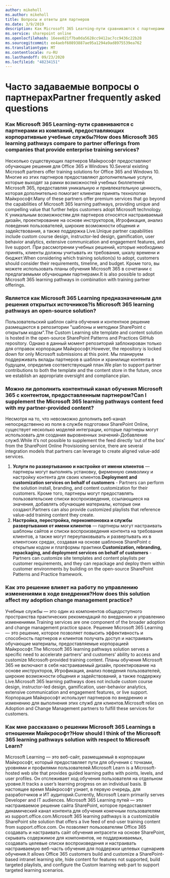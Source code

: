 ```yaml
---
author: mikeholl
ms.author: mikeholl
title: Вопросы и ответы для партнеров
ms.date: 3/9/2019
description: Как Microsoft 365 Learning-пути сравниваются с партнерами из компаний, предоставляющих корпоративные учебные службы?
ms.service: sharepoint online
ms.openlocfilehash: 16eee021f7ba0da5628cc9412ac7cc9436c22b28
ms.sourcegitcommit: ee4aebf60893887ae95a1294a9ad8975539ea762
ms.translationtype: MT
ms.contentlocale: ru-RU
ms.lasthandoff: 09/23/2020
ms.locfileid: "48234151"
---
```

# <a name="partner-frequently-asked-questions"></a><span data-ttu-id="8906a-103">Часто задаваемые вопросы о партнерах</span><span class="sxs-lookup"><span data-stu-id="8906a-103">Partner frequently asked questions</span></span>

### <a name="how-does-microsoft-365-learning-pathways-compare-to-partner-offerings-from-companies-that-provide-enterprise-training-services"></a><span data-ttu-id="8906a-104">Как Microsoft 365 Learning-пути сравниваются с партнерами из компаний, предоставляющих корпоративные учебные службы?</span><span class="sxs-lookup"><span data-stu-id="8906a-104">How does Microsoft 365 learning pathways compare to partner offerings from companies that provide enterprise training services?</span></span>
<span data-ttu-id="8906a-105">Несколько существующих партнеров Майкрософт предоставляют обучающие решения для Office 365 и Windows 10.</span><span class="sxs-lookup"><span data-stu-id="8906a-105">Several existing Microsoft partners offer training solutions for Office 365 and Windows 10.</span></span> <span data-ttu-id="8906a-106">Многие из этих партнеров предоставляют дополнительные услуги, которые выходят за рамки возможностей учебных бюллетеней Microsoft 365, предоставляя уникальную и привлекательную ценность, которая дополнительно помогает клиентам принять технологии Майкрософт.</span><span class="sxs-lookup"><span data-stu-id="8906a-106">Many of these partners offer premium services that go beyond the capabilities of Microsoft 365 learning pathways, providing unique and compelling value that further helps customers adopt Microsoft technology.</span></span> <span data-ttu-id="8906a-107">К уникальным возможностям для партнеров относятся настраиваемый дизайн, проектирование на основе инструкторов, Игрофикация, анализ поведения пользователей, широкие возможности общения и задействования, а также поддержка Live.</span><span class="sxs-lookup"><span data-stu-id="8906a-107">Unique partner capabilities include custom course design, instructor-led design, gamification, user behavior analytics, extensive communication and engagement features, and live support.</span></span> <span data-ttu-id="8906a-108">При рассмотрении учебных решений, которые необходимо принять, клиенты должны учитывать их требования, шкалу времени и бюджет.</span><span class="sxs-lookup"><span data-stu-id="8906a-108">When considering which training solution(s) to adopt, customers should consider their requirements, timeline, and budget.</span></span> <span data-ttu-id="8906a-109">Кроме того, вы можете использовать планы обучения Microsoft 365 в сочетании с предлагаемыми обучающими партнерами.</span><span class="sxs-lookup"><span data-stu-id="8906a-109">It is also possible to adopt Microsoft 365 learning pathways in combination with training partner offerings.</span></span>
 
### <a name="is-microsoft-365-learning-pathways-an-open-source-solution"></a><span data-ttu-id="8906a-110">Является как Microsoft 365 Learning предназначенным для решения открытых источников?</span><span class="sxs-lookup"><span data-stu-id="8906a-110">Is Microsoft 365 learning pathways an open-source solution?</span></span>
<span data-ttu-id="8906a-111">Пользовательский шаблон сайта обучения и контентное решение размещаются в репозитории "шаблоны и методики SharePoint с открытым кодом".</span><span class="sxs-lookup"><span data-stu-id="8906a-111">The Custom Learning site template and content solution is hosted in the open-source SharePoint Patterns and Practices GitHub repository.</span></span> <span data-ttu-id="8906a-112">Однако в данный момент репозиторий заблокирован только для отправок корпорации Майкрософт.</span><span class="sxs-lookup"><span data-stu-id="8906a-112">However, the repository is locked down for only Microsoft submissions at this point.</span></span> <span data-ttu-id="8906a-113">Мы планируем поддерживать вклады партнеров в шаблон и хранилище контента в будущем, определив соответствующий план.</span><span class="sxs-lookup"><span data-stu-id="8906a-113">We plan to support partner contributions to both the template and the content store in the future, once we establish an appropriate oversight and compliance plan.</span></span>  

### <a name="can-i-supplement-the-microsoft-365-learning-pathways-content-feed-with-my-partner-provided-content"></a><span data-ttu-id="8906a-114">Можно ли дополнить контентный канал обучения Microsoft 365 с контентом, предоставленным партнером?</span><span class="sxs-lookup"><span data-stu-id="8906a-114">Can I supplement the Microsoft 365 learning pathways content feed with my partner-provided content?</span></span> 
<span data-ttu-id="8906a-115">Несмотря на то, что невозможно дополнить веб-канал непосредственно из поля в службе подготовки SharePoint Online, существует несколько моделей интеграции, которые партнеры могут использовать для создания выровненных значений-Добавление служб.</span><span class="sxs-lookup"><span data-stu-id="8906a-115">While it’s not possible to supplement the feed directly ‘out of the box’ from the SharePoint Online Provisioning service, there are several integration models that partners can leverage to create aligned value-add services.</span></span>

1. <span data-ttu-id="8906a-116">**Услуги по развертыванию и настройке от имени клиентов** — партнеры могут выполнять установку, фирменную символику и настройку контента для своих клиентов.</span><span class="sxs-lookup"><span data-stu-id="8906a-116">**Deployment and customization services on behalf of customers** - Partners can perform the solution install, branding, and content customization for their customers.</span></span> <span data-ttu-id="8906a-117">Кроме того, партнеры могут предоставлять пользовательские списки воспроизведения, ссылающиеся на значения, добавлять обучающие материалы, которые они создают.</span><span class="sxs-lookup"><span data-stu-id="8906a-117">Partners can also provide customized playlists that reference value-add training content they create.</span></span> 
2. <span data-ttu-id="8906a-118">**Настройка, перестройка, перекомпоновка и службы развертывания от имени клиентов** — партнеры могут настраивать шаблоны сайтов и списки воспроизведения контента на требования клиентов, а также могут переупаковывать и развертывать их в клиентских средах, создавая на основе шаблонов SharePoint с открытым кодом и платформы практики.</span><span class="sxs-lookup"><span data-stu-id="8906a-118">**Customization, rebranding, repackaging, and deployment services on behalf of customers** - Partners can customize site templates and content playlists per customer requirements, and they can repackage and deploy them within customer environments by building on the open-source SharePoint Patterns and Practice framework.</span></span> 

### <a name="how-does-this-solution-affect-my-adoption-change-management-practice"></a><span data-ttu-id="8906a-119">Как это решение влияет на работу по управлению изменениями в ходе внедрения?</span><span class="sxs-lookup"><span data-stu-id="8906a-119">How does this solution affect my adoption change management practice?</span></span> 
<span data-ttu-id="8906a-120">Учебные службы — это один из компонентов общедоступного пространства практических рекомендаций по внедрению и управлению изменениями.</span><span class="sxs-lookup"><span data-stu-id="8906a-120">Training services are one component of the broader adoption and change management practice space.</span></span> <span data-ttu-id="8906a-121">Решение Microsoft 365 Learning — это решение, которое позволяет повысить эффективность и способность партнеров и клиентов получать доступ и настраивать обучающие материалы, предоставляемые корпорацией Майкрософт.</span><span class="sxs-lookup"><span data-stu-id="8906a-121">The Microsoft 365 learning pathways solution serves a specific need to accelerate partners’ and customers’ ability to access and customize Microsoft-provided training content.</span></span> <span data-ttu-id="8906a-122">Планы обучения Microsoft 365 не включают в себя настраиваемый дизайн, проектирование на основе инструкторов, Игрофикация, анализ поведения пользователей, широкие возможности общения и задействований, а также поддержку Live.</span><span class="sxs-lookup"><span data-stu-id="8906a-122">Microsoft 365 learning pathways does not include custom course design, instructor-led design, gamification, user-behavior analytics, extensive communication and engagement features, or live support.</span></span> <span data-ttu-id="8906a-123">Корпорация Майкрософт использует партнеров по внедрению и изменению для выполнения этих служб для клиентов.</span><span class="sxs-lookup"><span data-stu-id="8906a-123">Microsoft relies on Adoption and Change Management partners to fulfill these services for customers.</span></span> 

### <a name="how-should-i-think-of-the-microsoft-365-learning-pathways-solution-with-respect-to-microsoft-learn"></a><span data-ttu-id="8906a-124">Как мне рассказано о решении Microsoft 365 Learnings в отношении Майкрософт?</span><span class="sxs-lookup"><span data-stu-id="8906a-124">How should I think of the Microsoft 365 learning pathways solution with respect to Microsoft Learn?</span></span>
<span data-ttu-id="8906a-125">Microsoft Learning — это веб-сайт, размещаемый в корпорации Майкрософт, который предоставляет пути для обучения с точками, уровнями и профилями пользователей.</span><span class="sxs-lookup"><span data-stu-id="8906a-125">Microsoft Learn is a Microsoft-hosted web site that provides guided learning paths with points, levels, and user profiles.</span></span> <span data-ttu-id="8906a-126">Он отслеживает ход обучения пользователя на отдельном уровне.</span><span class="sxs-lookup"><span data-stu-id="8906a-126">It tracks a user’s learning progress on an individual basis.</span></span> <span data-ttu-id="8906a-127">В настоящее время Майкрософт узнает, в первую очередь, для разработчиков и ИТ аудиторий.</span><span class="sxs-lookup"><span data-stu-id="8906a-127">Currently, Microsoft Learn primarily serves Developer and IT audiences.</span></span> <span data-ttu-id="8906a-128">Microsoft 365 Learning путей — это настраиваемое решение сайта SharePoint, которое предоставляет динамический канал контента для обучения конечным пользователям из support.office.com.</span><span class="sxs-lookup"><span data-stu-id="8906a-128">Microsoft 365 learning pathways is a customizable SharePoint site solution that offers a live feed of end-user training content from support.office.com.</span></span> <span data-ttu-id="8906a-129">Он позволяет пользователям Office 365 создавать и настраивать сайт обучения интрасети на основе SharePoint, скрывать содержимое для компонентов, не поддерживаемых, создавать целевые списки воспроизведения и настраивать настраиваемую веб-часть обучения для поддержки целевых сценариев обучения.</span><span class="sxs-lookup"><span data-stu-id="8906a-129">It allows Office 365 customers build and customize a SharePoint-based intranet learning site, hide content for features not supported, build targeted playlists, and configure the Custom learning web part to support targeted learning scenarios.</span></span>

